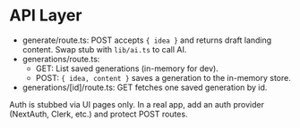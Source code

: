 # API Layer

- generate/route.ts: POST accepts `{ idea }` and returns draft landing content. Swap stub with `lib/ai.ts` to call AI.
- generations/route.ts:
  - GET: List saved generations (in-memory for dev).
  - POST: `{ idea, content }` saves a generation to the in-memory store.
- generations/[id]/route.ts: GET fetches one saved generation by id.

Auth is stubbed via UI pages only. In a real app, add an auth provider (NextAuth, Clerk, etc.) and protect POST routes.
